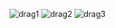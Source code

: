 ![drag1](https://user-images.githubusercontent.com/37923860/168303542-048eb316-834d-4027-ad3c-989324e83e03.png)
![drag2](https://user-images.githubusercontent.com/37923860/168303548-36b01892-9735-4cc3-9e16-a24b2df2e850.png)
![drag3](https://user-images.githubusercontent.com/37923860/168303549-fba0a4a7-fcf9-46c8-bd67-51f58d5b6d3d.png)

